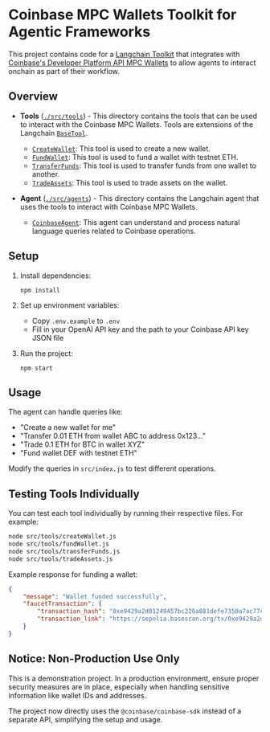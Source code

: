 # Coinbase MPC Wallets Toolkit for Agentic Frameworks

This project contains code for a [Langchain Toolkit](https://js.langchain.com/v0.2/docs/concepts/#toolkits) that integrates with [Coinbase's Developer Platform API MPC Wallets](https://docs.cdp.coinbase.com/mpc-wallet/docs/wallets) to allow agents to interact onchain as part of their workflow. 

## Overview

* **Tools** ([`./src/tools`](./src/tools)) - This directory contains the tools that can be used to interact with the Coinbase MPC Wallets. Tools are extensions of the Langchain [`BaseTool`](https://js.langchain.com/docs/modules/agents/tools/custom_tools).
    * [`CreateWallet`](./src/tools/createWallet.js): This tool is used to create a new wallet.
    * [`FundWallet`](./src/tools/fundWallet.js): This tool is used to fund a wallet with testnet ETH.
    * [`TransferFunds`](./src/tools/transferFunds.js): This tool is used to transfer funds from one wallet to another.
    * [`TradeAssets`](./src/tools/tradeAssets.js): This tool is used to trade assets on the wallet.

* **Agent** ([`./src/agents`](./src/agents)) - This directory contains the Langchain agent that uses the tools to interact with Coinbase MPC Wallets.
    * [`CoinbaseAgent`](./src/agents/coinbaseAgent.js): This agent can understand and process natural language queries related to Coinbase operations.

## Setup

1. Install dependencies:
   ```
   npm install
   ```

2. Set up environment variables:
   - Copy `.env.example` to `.env`
   - Fill in your OpenAI API key and the path to your Coinbase API key JSON file

3. Run the project:
   ```
   npm start
   ```

## Usage

The agent can handle queries like:
- "Create a new wallet for me"
- "Transfer 0.01 ETH from wallet ABC to address 0x123..."
- "Trade 0.1 ETH for BTC in wallet XYZ"
- "Fund wallet DEF with testnet ETH"

Modify the queries in `src/index.js` to test different operations.

## Testing Tools Individually

You can test each tool individually by running their respective files. For example:

```bash
node src/tools/createWallet.js
node src/tools/fundWallet.js
node src/tools/transferFunds.js
node src/tools/tradeAssets.js
```

Example response for funding a wallet:

```json
{
    "message": "Wallet funded successfully",
    "faucetTransaction": {
        "transaction_hash": "0xe9429a2d01249457bc226a881defe7350a7ac77c32ea34851fd9a13196e6bc1e",
        "transaction_link": "https://sepolia.basescan.org/tx/0xe9429a2d01249457bc226a881defe7350a7ac77c32ea34851fd9a13196e6bc1e"
    }
}
```

## Notice: Non-Production Use Only
This is a demonstration project. In a production environment, ensure proper security measures are in place, especially when handling sensitive information like wallet IDs and addresses.

The project now directly uses the `@coinbase/coinbase-sdk` instead of a separate API, simplifying the setup and usage.